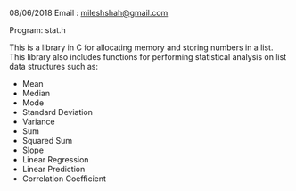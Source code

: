 08/06/2018
Email : mileshshah@gmail.com

Program: stat.h

This is a library in C for allocating memory and storing numbers in a list.
This library also includes functions for performing statistical analysis on 
list data structures such as:
 - Mean
 - Median
 - Mode
 - Standard Deviation
 - Variance
 - Sum
 - Squared Sum
 - Slope
 - Linear Regression
 - Linear Prediction
 - Correlation Coefficient
